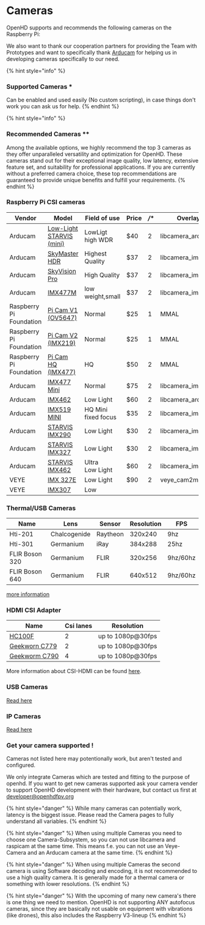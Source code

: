 # Cameras

OpenHD supports and recommends the following cameras on the Raspberry Pi:

We also want to thank our cooperation partners for providing the Team with Prototypes and want to specifically thank [Arducam](https://www.arducam.com/openhd/) for helping us in developing cameras specifically to our need.

{% hint style="info" %}
### Supported Cameras \*

Can be enabled and used easily (No custom scripting), in case things don't work you can ask us for help.
{% endhint %}

{% hint style="info" %}
### Recommended Cameras \*\*
Among the available options, we highly recommend the top 3 cameras as they offer unparalleled versatility and optimization for OpenHD. These cameras stand out for their exceptional image quality, low latency, extensive feature set, and suitability for professional applications. If you are currently without a preferred camera choice, these top recommendations are guaranteed to provide unique benefits and fulfill your requirements.
{% endhint %}

### Raspberry Pi CSI cameras

| Vendor                 | Model                                                         | Field of use                    | Price | */** | Overlay             |
|------------------------|---------------------------------------------------------------|---------------------------------|-------|------|---------------------|
| Arducam                | [Low-Light STARVIS (mini)](https://www.arducam.com/product/2mp-imx462-color-ultra-low-light-starvis-camera-module-with-141h-wide-angle-m12-lens-for-raspberry-pi/)  | LowLigt high WDR       | $40   | 2    | libcamera_ardu    |
| Arducam                | [SkyMaster HDR](https://www.arducam.com/product/presalearducam-12mp-imx708-hdr-120-wide-angle-camera-module-with-m12-lens-for-raspberry-pi/)  | Highest Quality                          | $37   | 2    | libcamera_imx708    |
| Arducam                | [SkyVision Pro](https://www.arducam.com/product/16mp-imx519-camera-module-with-m12-lens-wide-angle-color-rolling-shutter-for-raspberry-pi-and-openhd/)  | High Quality                          | $37   | 2    | libcamera_imx519    |
| Arducam                | [IMX477M](https://www.arducam.com/product/12mp-imx477m-mini-wide-angle-camera-module-for-raspberry-pi/)  | low weight,small                          | $37   | 2    | libcamera_imx477    |
| Raspberry Pi Foundation | [Pi Cam V1 (OV5647)](https://www.raspberrypi.org/documentation/hardware/camera/) | Normal                          | $25   | 1    | MMAL                |
| Raspberry Pi Foundation | [Pi Cam V2 (IMX219)](https://www.raspberrypi.org/documentation/hardware/camera/) | Normal                          | $25   | 1    | MMAL                |
| Raspberry Pi Foundation | [Pi Cam HQ (IMX477)](https://www.raspberrypi.org/documentation/hardware/camera/) | HQ                              | $50   | 2    | MMAL                |
| Arducam                | [IMX477 Mini](https://www.arducam.com/product/arducam-12mp-imx477-mini-high-quality-camera-module-for-raspberry-pi/)  | Normal                          | $75   | 2    | libcamera_imx477    |
| Arducam                | [IMX462](https://www.uctronics.com/arducam-for-raspberry-pi-ultra-low-light-camera-1080p-hd-wide-angle-pivariety-camera-module-based-on-1-2-7inch-2mp-starvis-sensor-imx462-compatible-with-raspberry-pi-isp-and-gstreamer-plugin.html)  | Low Light                       | $60   | 2    | libcamera_arducam   |
| Arducam                | [IMX519 MINI](https://www.arducam.com/product/arducam-mini-16mp-imx519-camera-module-for-raspberry-pi-zero-b0391/) | HQ Mini<br>fixed focus          | $35   | 2    | libcamera_imx519    |
| Arducam                | [STARVIS IMX290](https://www.uctronics.com/presale-arducam-2mp-ultra-low-light-starvis-imx290-motorized-ir-cut-camera-for-raspberry-pi.html) | Low Light                       | $30   | 2    | libcamera_imx290    |
| Arducam                | [STARVIS IMX327](https://www.uctronics.com/presale-arducam-2mp-ultra-low-light-starvis-imx327-motorized-ir-cut-camera-for-raspberry-pi.html) | Low Light                       | $30   | 2    | libcamera_imx327    |
| Arducam                | [STARVIS IMX462](https://www.uctronics.com/arducam-2mp-ultra-low-light-starvis-imx462-motorized-ir-cut-camera-for-raspberry-pi.html) | Ultra<br>Low Light               | $60   | 2    | libcamera_imx462    |
| VEYE                   | [IMX 327E](http://www.veye.cc/en/product/veye-mipi-327e/)     | Low Light                       | $90   | 2    | veye_cam2m          |
| VEYE                   | [IMX307](http://www.veye.cc/en/product/cs-mipi-imx307/)       | Low




### Thermal/USB Cameras

| Name           | Lens         | Sensor   | Resolution | FPS      |
| -------------- | ------------ | -------- | ---------- | -------- |
| Hti-201        | Chalcogenide | Raytheon | 320x240    | 9hz      |
| Hti-301        | Germanium    | iRay     | 384x288    | 25hz     |
| FLIR Boson 320 | Germanium    | FLIR     | 320x256    | 9hz/60hz |
| FLIR Boson 640 | Germanium    | FLIR     | 640x512    | 9hz/60hz |

[more information](special-camera.md)

### HDMI CSI Adapter

| Name                                                                                                          | Csi lanes | Resolution        |
| ------------------------------------------------------------------------------------------------------------- | --------- | ----------------- |
| [HC100F](https://www.waveshare.com/hdmi-to-csi-adapter.htm)                                                   | 2         | up to 1080p@30fps |
| [Geekworn C779](https://geekworm.com/products/raspberry-pi-hdmi-to-csi-2-adapter-board-with-15-pin-ffc-cable) | 2         | up to 1080p@30fps |
| [Geekworm C790](https://geekworm.com/products/c790?\_pos=1&\_sid=605794d2b&\_ss=r)                            | 4         | up to 1080p@30fps |

More information about CSI-HDMI can be found [here](hdmi-cameras.md).

### USB Cameras

[Read here](usb-camera.md)

### IP Cameras

[Read here](ip-cameras.md)

### Get your camera supported !

Cameras not listed here may potentionally work, but aren't tested and configured.

We only integrate Cameras which are tested and fitting to the purpose of openhd. If you want to get new cameras supported ask your camera vender to support OpenHD development with their hardware, but contact us first at developer@openhdfpv.org

{% hint style="danger" %}
While many cameras can potentially work, latency is the biggest issue. Please read the Camera pages to fully understand all variables.
{% endhint %}

{% hint style="danger" %}
When using multiple Cameras you need to choose one Camera-Subsystem, so you can not use libcamera and raspicam at the same time. This means f.e. you can not use an Veye-Camera and an Arducam camera at the same time.
{% endhint %}

{% hint style="danger" %}
When using multiple Cameras the second camera is using Software decoding and encoding, it is not recommended to use a high quality camera. It is generally made for a thermal camera or something with lower resolutions.
{% endhint %}

{% hint style="danger" %}
With the upcoming of many new camera's there is one thing we need to mention. OpenHD is not supporting ANY autofocus cameras, since they are basically not usable on equipment with vibrations (like drones), this also includes the Raspberry V3-lineup
{% endhint %}

